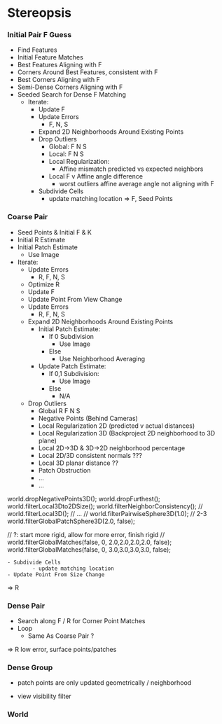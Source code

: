 # Stereopsis



### Initial Pair F Guess

- Find Features
- Initial Feature Matches
- Best Features Aligning with F
- Corners Around Best Features, consistent with F
- Best Corners Aligning with F
- Semi-Dense Corners Aligning with F
- Seeded Search for Dense F Matching
	- Iterate:
		- Update F
		- Update Errors
			- F, N, S
		- Expand 2D Neighborhoods Around Existing Points
		- Drop Outliers
			- Global: F N S
			- Local: F N S
			- Local Regularization:
				- Affine mismatch predicted vs expected neighbors
			- Local F v Affine angle difference
				- worst outliers affine average angle not aligning with F
		- Subdivide Cells
			- update matching location
=> F, Seed Points

### Coarse Pair

- Seed Points & Initial F & K
- Initial R Estimate
- Initial Patch Estimate
	- Use Image
- Iterate:
	- Update Errors
		- R, F, N, S
	- Optimize R
	- Update F
	- Update Point From View Change
	- Update Errors
		- R, F, N, S
	- Expand 2D Neighborhoods Around Existing Points
		- Initial Patch Estimate:
			- If 0 Subdivision
				- Use Image 
			- Else
				- Use Neighborhood Averaging
		- Update Patch Estimate:
			- If 0,1 Subdivision:
				- Use Image
			- Else
				- N/A
	- Drop Outliers
		- Global R F N S
		- Negative Points (Behind Cameras)
		- Local Regularization 2D (predicted v actual distances)
		- Local Regularization 3D (Backproject 2D neighborhood to 3D plane)
		- Local 2D->3D  &  3D->2D neighborhood percentage
		- Local 2D/3D consistent normals ??? 
		- Local 3D planar distance ??
		- Patch Obstruction
		- ...
		- ...

world.dropNegativePoints3D();
world.dropFurthest();
world.filterLocal3Dto2DSize();
world.filterNeighborConsistency();
// world.filterLocal3D(); // ...
// world.filterPairwiseSphere3D(1.0); // 2-3
world.filterGlobalPatchSphere3D(2.0, false);

// ?: start more rigid, allow for more error, finish rigid
// world.filterGlobalMatches(false, 0, 2.0,2.0,2.0,2.0, false);
world.filterGlobalMatches(false, 0, 3.0,3.0,3.0,3.0, false);
	
	- Subdivide Cells
			- update matching location
	- Update Point From Size Change

=> R

### Dense Pair

- Search along F / R for Corner Point Matches
- Loop
	- Same As Coarse Pair ?

=> R low error, surface points/patches

### Dense Group

- patch points are only updated geometrically / neighborhood

- view visibility filter

### World






